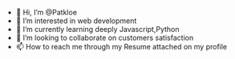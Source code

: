 - 👋 Hi, I’m @Patkloe
- 👀 I’m interested in web development
- 🌱 I’m currently learning deeply Javascript,Python
- 💞️ I’m looking to collaborate on customers satisfaction
- 📫 How to reach me through my Resume attached on my profile

<!---
Patkloe/Patkloe is a ✨ special ✨ repository because its `README.md` (this file) appears on your GitHub profile.
You can click the Preview link to take a look at your changes.
--->
